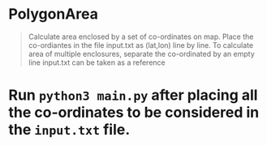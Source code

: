 # PolygonArea
> Calculate area enclosed by a set of co-ordinates on map.
> Place the co-ordiantes in the file input.txt as (lat,lon) line by line.
> To calculate area of multiple enclosures, separate the co-ordinated by an empty line
> input.txt can be taken as a reference

# Run `python3 main.py` after placing all the co-ordinates to be considered in the `input.txt` file.
